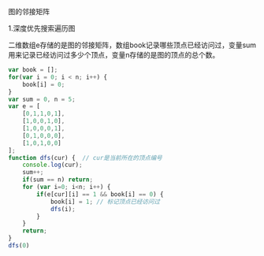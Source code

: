 图的邻接矩阵

1.深度优先搜索遍历图

二维数组e存储的是图的邻接矩阵，数组book记录哪些顶点已经访问过，变量sum用来记录已经访问过多少个顶点，变量n存储的是图的顶点的总个数。

```javascript
var book = [];
for(var i = 0; i < n; i++) {
    book[i] = 0;
}
var sum = 0, n = 5;
var e = [
    [0,1,1,0,1],
    [1,0,0,1,0],
    [1,0,0,0,1],
    [0,1,0,0,0],
    [1,0,1,0,0]
];
function dfs(cur) {  // cur是当前所在的顶点编号
    console.log(cur);
    sum++;
    if(sum == n) return;
    for (var i=0; i<n; i++) {
        if(e[cur][i] == 1 && book[i] == 0) {
            book[i] = 1; // 标记顶点已经访问过
            dfs(i);
        }
    }
    return;
}
dfs(0)
```

